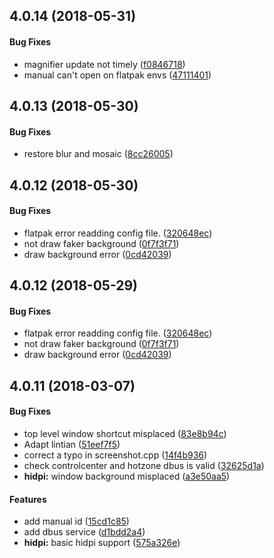 <a name="4.0.14"></a>
## 4.0.14 (2018-05-31)


#### Bug Fixes

*   magnifier update not timely ([f0846718](f0846718))
*   manual can't open on flatpak envs ([47111401](47111401))



<a name="4.0.13"></a>
## 4.0.13 (2018-05-30)


#### Bug Fixes

*   restore blur and mosaic ([8cc26005](8cc26005))



<a name="4.0.12"></a>
## 4.0.12 (2018-05-30)


#### Bug Fixes

*   flatpak error readding config file. ([320648ec](320648ec))
*   not draw faker background ([0f7f3f71](0f7f3f71))
*   draw background error ([0cd42039](0cd42039))



<a name="4.0.12"></a>
## 4.0.12 (2018-05-29)


#### Bug Fixes

*   flatpak error readding config file. ([320648ec](320648ec))
*   not draw faker background ([0f7f3f71](0f7f3f71))
*   draw background error ([0cd42039](0cd42039))



<a name="4.0.11"></a>
## 4.0.11 (2018-03-07)


#### Bug Fixes

*   top level window shortcut misplaced ([83e8b94c](83e8b94c))
*   Adapt lintian ([51eef7f5](51eef7f5))
*   correct a typo in screenshot.cpp ([14f4b936](14f4b936))
*   check controlcenter and hotzone dbus is valid ([32625d1a](32625d1a))
* **hidpi:**  window background misplaced ([a3e50aa5](a3e50aa5))

#### Features

*   add manual id ([15cd1c85](15cd1c85))
*   add dbus service ([d1bdd2a4](d1bdd2a4))
* **hidpi:**  basic hidpi support ([575a326e](575a326e))
